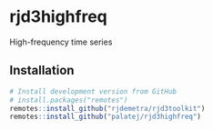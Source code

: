 
<!-- README.md is generated from README.Rmd. Please edit that file -->

# rjd3highfreq

High-frequency time series

## Installation

``` r
# Install development version from GitHub
# install.packages("remotes")
remotes::install_github("rjdemetra/rjd3toolkit")
remotes::install_github("palatej/rjd3highfreq")
```
